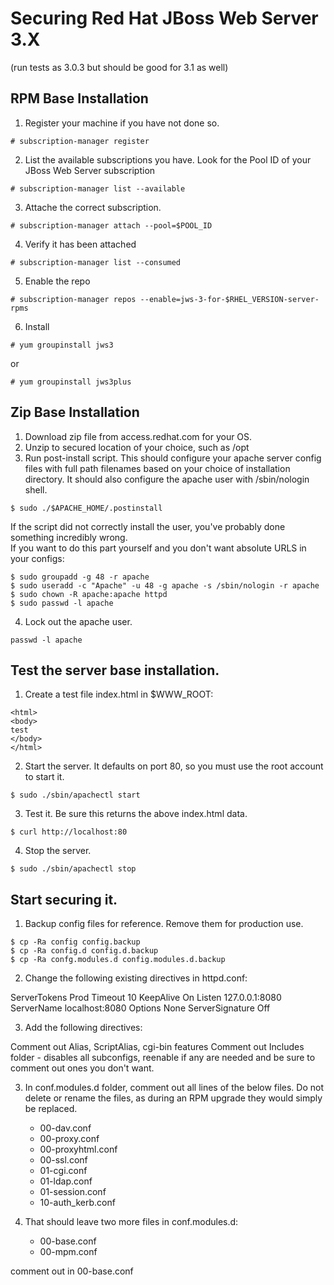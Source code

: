 # Securing Red Hat JBoss Web Server 3.X
(run tests as 3.0.3 but should be good for 3.1 as well)

## RPM Base Installation

1. Register your machine if you have not done so.

```
# subscription-manager register
```

2. List the available subscriptions you have.  Look for the Pool ID of your JBoss Web Server subscription

```
# subscription-manager list --available
```

3. Attache the correct subscription.

```
# subscription-manager attach --pool=$POOL_ID
```

4. Verify it has been attached 

```
# subscription-manager list --consumed
```

5. Enable the repo

```
# subscription-manager repos --enable=jws-3-for-$RHEL_VERSION-server-rpms
```

6. Install

```
# yum groupinstall jws3
```
or
```
# yum groupinstall jws3plus
```

## Zip Base Installation


1. Download zip file from access.redhat.com for your OS.
2. Unzip to secured location of your choice, such as /opt
3. Run post-install script.  This should configure your apache server config files with full
path filenames based on your choice of installation directory.  It should also configure the
apache user with /sbin/nologin shell.

```
$ sudo ./$APACHE_HOME/.postinstall
```

If the script did not correctly install the user, you've probably done something incredibly wrong.  
If you want to do this part yourself and you don't want absolute URLS in your configs:

```
$ sudo groupadd -g 48 -r apache
$ sudo useradd -c "Apache" -u 48 -g apache -s /sbin/nologin -r apache
$ sudo chown -R apache:apache httpd
$ sudo passwd -l apache
```

4. Lock out the apache user.

```
passwd -l apache
```

## Test the server base installation.

1. Create a test file index.html in $WWW_ROOT:

```
<html>
<body>
test
</body>
</html>
```

2. Start the server.  It defaults on port 80, so you must use the root account to start it.

```
$ sudo ./sbin/apachectl start
```

3. Test it.  Be sure this returns the above index.html data.

```
$ curl http://localhost:80
```

4. Stop the server.

```
$ sudo ./sbin/apachectl stop
```

## Start securing it.

1. Backup config files for reference.  Remove them for production use. 

```
$ cp -Ra config config.backup
$ cp -Ra config.d config.d.backup 
$ cp -Ra confg.modules.d config.modules.d.backup
```
2. Change the following existing directives in httpd.conf:

ServerTokens Prod
Timeout 10
KeepAlive On
Listen 127.0.0.1:8080
ServerName localhost:8080
Options None
ServerSignature Off

3. Add the following directives:


Comment out Alias, ScriptAlias, cgi-bin features
Comment out Includes folder - disables all subconfigs, reenable if any are needed and be sure to comment out ones you don't want.

3. In conf.modules.d folder, comment out all lines of the below files.  Do not delete or rename the files, as during an RPM upgrade they would simply be replaced.

    - 00-dav.conf
    - 00-proxy.conf
    - 00-proxyhtml.conf 
    - 00-ssl.conf 
    - 01-cgi.conf 
    - 01-ldap.conf
    - 01-session.conf 
    - 10-auth_kerb.conf

8.  That should leave two more files in conf.modules.d:

    - 00-base.conf
    - 00-mpm.conf


comment out in 00-base.conf



